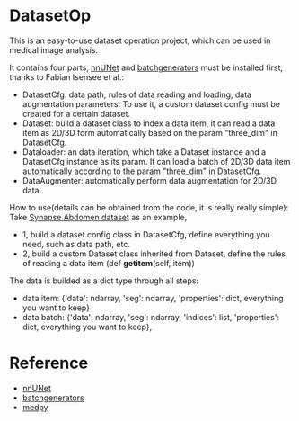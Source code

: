 # DatasetOp
This is an easy-to-use dataset operation project, which can be used in medical image analysis.

It contains four parts, [nnUNet](https://github.com/MIC-DKFZ/nnUNet) and [batchgenerators](https://github.com/MIC-DKFZ/batchgenerators) must be installed first, thanks to Fabian Isensee et al.: 
- DatasetCfg: data path, rules of data reading and loading, data augmentation parameters. To use it, a custom dataset config must be created for a certain dataset.
- Dataset: build a dataset class to index a data item, it can read a data item as 2D/3D form automatically based on the param "three_dim" in DatasetCfg.
- Dataloader: an data iteration, which take a Dataset instance and a DatasetCfg instance as its param. It can load a batch of 2D/3D data item automatically according to the param "three_dim" in DatasetCfg.
- DataAugmenter: automatically perform data augmentation for 2D/3D data.

How to use(details can be obtained from the code, it is really really simple):
Take [Synapse Abdomen dataset](https://www.synapse.org/#!Synapse:syn3193805/wiki/217789) as an example,
- 1, build a dataset config class in DatasetCfg, define everything you need, such as data path, etc.
- 2, build a custom Dataset class inherited from Dataset, define the rules of reading a data item (def __getitem__(self, item))

The data is builded as a dict type through all steps:
- data item: {'data': ndarray, 'seg': ndarray, 'properties': dict, everything you want to keep}
- data batch: {'data': ndarray, 'seg': ndarray, 'indices': list, 'properties': dict, everything you want to keep},

# Reference
- [nnUNet](https://github.com/MIC-DKFZ/nnUNet)
- [batchgenerators](https://github.com/MIC-DKFZ/batchgenerators)
- [medpy](https://github.com/loli/medpy)
